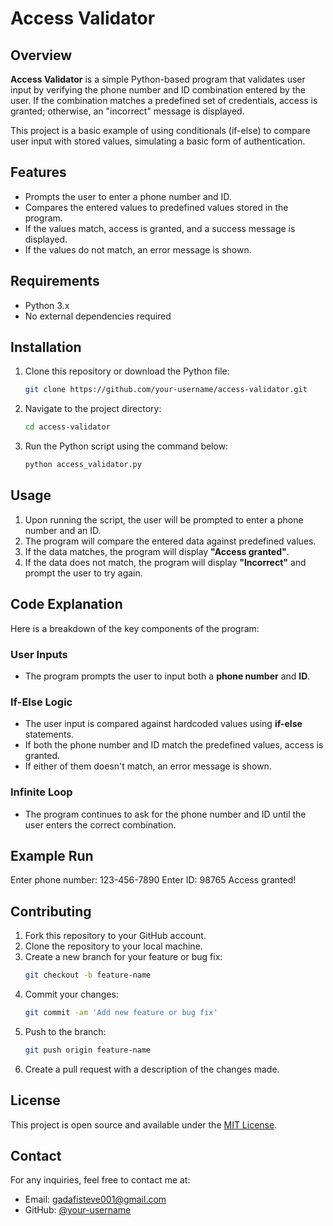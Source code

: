 # Access Validator

## Overview

**Access Validator** is a simple Python-based program that validates user input by verifying the phone number and ID combination entered by the user. If the combination matches a predefined set of credentials, access is granted; otherwise, an "incorrect" message is displayed.

This project is a basic example of using conditionals (if-else) to compare user input with stored values, simulating a basic form of authentication.

## Features

- Prompts the user to enter a phone number and ID.
- Compares the entered values to predefined values stored in the program.
- If the values match, access is granted, and a success message is displayed.
- If the values do not match, an error message is shown.

## Requirements

- Python 3.x
- No external dependencies required

## Installation

1. Clone this repository or download the Python file:
    ```bash
    git clone https://github.com/your-username/access-validator.git
    ```

2. Navigate to the project directory:
    ```bash
    cd access-validator
    ```

3. Run the Python script using the command below:
    ```bash
    python access_validator.py
    ```

## Usage

1. Upon running the script, the user will be prompted to enter a phone number and an ID.
2. The program will compare the entered data against predefined values.
3. If the data matches, the program will display **"Access granted"**.
4. If the data does not match, the program will display **"Incorrect"** and prompt the user to try again.

## Code Explanation

Here is a breakdown of the key components of the program:

### User Inputs
- The program prompts the user to input both a **phone number** and **ID**.

### If-Else Logic
- The user input is compared against hardcoded values using **if-else** statements.
- If both the phone number and ID match the predefined values, access is granted.
- If either of them doesn't match, an error message is shown.

### Infinite Loop
- The program continues to ask for the phone number and ID until the user enters the correct combination.

## Example Run

Enter phone number: 123-456-7890 Enter ID: 98765 Access granted!

## Contributing

1. Fork this repository to your GitHub account.
2. Clone the repository to your local machine.
3. Create a new branch for your feature or bug fix:
    ```bash
    git checkout -b feature-name
    ```
4. Commit your changes:
    ```bash
    git commit -am 'Add new feature or bug fix'
    ```
5. Push to the branch:
    ```bash
    git push origin feature-name
    ```
6. Create a pull request with a description of the changes made.

## License

This project is open source and available under the [MIT License](LICENSE).

## Contact

For any inquiries, feel free to contact me at:

- Email: gadafisteve001@gmail.com
- GitHub: [@your-username](https://github.com/steve-ongera)

